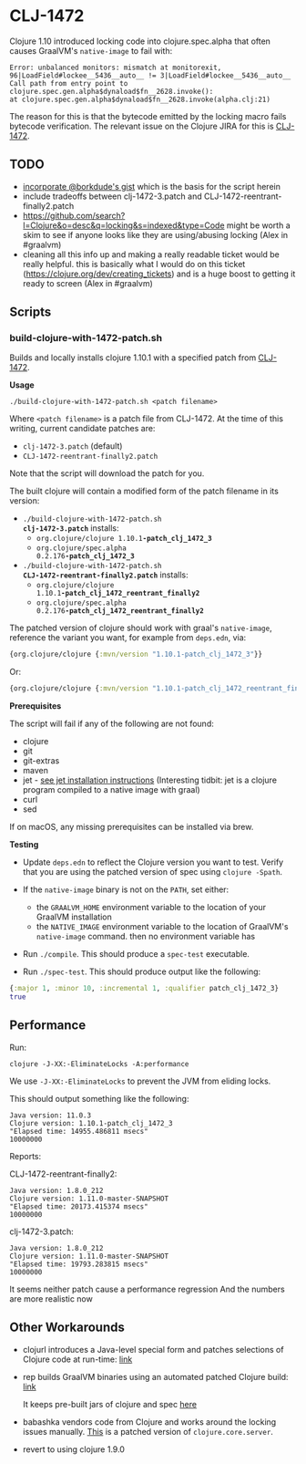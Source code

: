 # CLJ-1472

Clojure 1.10 introduced locking code into clojure.spec.alpha that often causes
GraalVM's `native-image` to fail with:

```
Error: unbalanced monitors: mismatch at monitorexit, 96|LoadField#lockee__5436__auto__ != 3|LoadField#lockee__5436__auto__
Call path from entry point to clojure.spec.gen.alpha$dynaload$fn__2628.invoke():
at clojure.spec.gen.alpha$dynaload$fn__2628.invoke(alpha.clj:21)
```

The reason for this is that the bytecode emitted by the locking macro fails
bytecode verification. The relevant issue on the Clojure JIRA for this is
[CLJ-1472](https://clojure.atlassian.net/browse/CLJ-1472).

## TODO

* [incorporate @borkdude's gist](https://gist.github.com/borkdude/dd0857cf1958b25496fddbdbf359ca59) which
is the basis for the script herein
* include tradeoffs between clj-1472-3.patch and CLJ-1472-reentrant-finally2.patch
* https://github.com/search?l=Clojure&o=desc&q=locking&s=indexed&type=Code might be worth a skim to see if anyone looks like they are using/abusing locking (Alex in #graalvm)
* cleaning all this info up and making a really readable ticket would be really helpful. this is basically what I would do on this ticket (https://clojure.org/dev/creating_tickets) and is a huge boost to getting it ready to screen (Alex in #graalvm)


## Scripts

### build-clojure-with-1472-patch.sh

Builds and locally installs clojure 1.10.1 with a specified patch from
[CLJ-1472](https://clojure.atlassian.net/browse/CLJ-1472).

**Usage**

```Shell
./build-clojure-with-1472-patch.sh <patch filename>
```

Where `<patch filename>` is a patch file from CLJ-1472. At the time of this
writing, current candidate patches are:

* `clj-1472-3.patch` (default)
* `CLJ-1472-reentrant-finally2.patch`

Note that the script will download the patch for you.

The built clojure will contain a modified form of the patch filename in its version:

* <code>./build-clojure-with-1472-patch.sh <b>clj-1472-3.patch</b></code> installs:
    * <code>org.clojure/clojure 1.10.1<b>-patch_clj_1472_3</b></code>
    * <code>org.clojure/spec.alpha 0.2.176<b>-patch_clj_1472_3</b></code>
* <code>./build-clojure-with-1472-patch.sh <b>CLJ-1472-reentrant-finally2.patch</b></code> installs:
    * <code>org.clojure/clojure 1.10.1<b>-patch_clj_1472_reentrant_finally2</b></code>
    * <code>org.clojure/spec.alpha 0.2.176<b>-patch_clj_1472_reentrant_finally2</b></code>

The patched version of clojure should work with graal's `native-image`, reference
the variant you want, for example from `deps.edn`, via:

```Clojure
{org.clojure/clojure {:mvn/version "1.10.1-patch_clj_1472_3"}}
```

Or:

```Clojure
{org.clojure/clojure {:mvn/version "1.10.1-patch_clj_1472_reentrant_finally2"}}
```

**Prerequisites**

The script will fail if any of the following are not found:

* clojure
* git
* git-extras
* maven
* jet - [see jet installation instructions](https://github.com/borkdude/jet#installation)
  (Interesting tidbit: jet is a clojure program compiled to a native image with graal)
* curl
* sed

If on macOS, any missing prerequisites can be installed via brew.

**Testing**

- Update `deps.edn` to reflect the Clojure version you want to test.
Verify that you are using the patched version of spec using `clojure -Spath`.

- If the `native-image` binary is not on the `PATH`, set either:
  - the `GRAALVM_HOME` environment variable to the location of your GraalVM
    installation
  - the `NATIVE_IMAGE` environment variable to the location of GraalVM's
    `native-image` command.  then no environment variable has

- Run `./compile`. This should produce a `spec-test` executable.
- Run `./spec-test`. This should produce output like the following:

``` clojure
{:major 1, :minor 10, :incremental 1, :qualifier patch_clj_1472_3}
true
```

## Performance

Run: 

``` shellsession
clojure -J-XX:-EliminateLocks -A:performance
```

We use `-J-XX:-EliminateLocks` to prevent the JVM from eliding locks.

This should output something like the following:

```
Java version: 11.0.3
Clojure version: 1.10.1-patch_clj_1472_3
"Elapsed time: 14955.486811 msecs"
10000000
```

Reports:

CLJ-1472-reentrant-finally2:

```
Java version: 1.8.0_212
Clojure version: 1.11.0-master-SNAPSHOT
"Elapsed time: 20173.415374 msecs"
10000000
```

clj-1472-3.patch:
```
Java version: 1.8.0_212
Clojure version: 1.11.0-master-SNAPSHOT
"Elapsed time: 19793.283815 msecs"
10000000
```

It seems neither patch cause a performance regression
And the numbers are more realistic now

## Other Workarounds

- clojurl introduces a Java-level special form and patches selections of Clojure
code at run-time:
[link](https://github.com/taylorwood/clojurl/commit/12b96b5e9a722b372f153436b1f6827709d0f2ab)

- rep builds GraalVM binaries using an automated patched Clojure build:
  [link](https://github.com/eraserhd/rep/blob/1951df780fdd2781644f934dfc36ee394460effb/.circleci/images/primary/build.sh#L1)

    It keeps pre-built jars of clojure and spec
    [here](https://github.com/eraserhd/rep/tree/develop/deps)

- babashka vendors code from Clojure and works around the locking issues
  manually. [This](https://github.com/borkdude/babashka/blob/070220da70c894ad7b282ce2747607c0bee68613/src/babashka/impl/clojure/core/server.clj#L1)
  is a patched version of `clojure.core.server`.

- revert to using clojure 1.9.0
